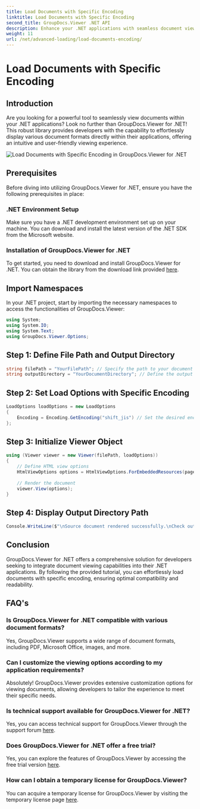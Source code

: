 ```yaml
---
title: Load Documents with Specific Encoding
linktitle: Load Documents with Specific Encoding
second_title: GroupDocs.Viewer .NET API
description: Enhance your .NET applications with seamless document viewing using GroupDocs.Viewer for .NET. Effortlessly load documents with specific encoding and customize the viewing experience.
weight: 11
url: /net/advanced-loading/load-documents-encoding/
---
```


# Load Documents with Specific Encoding

## Introduction
Are you looking for a powerful tool to seamlessly view documents within your .NET applications? Look no further than GroupDocs.Viewer for .NET! This robust library provides developers with the capability to effortlessly display various document formats directly within their applications, offering an intuitive and user-friendly viewing experience.

![Load Documents with Specific Encoding in GroupDocs.Viewer for .NET](/viewer/advanced-loading/load-documents-specific-encoding-img.png)

## Prerequisites
Before diving into utilizing GroupDocs.Viewer for .NET, ensure you have the following prerequisites in place:
### .NET Environment Setup
Make sure you have a .NET development environment set up on your machine. You can download and install the latest version of the .NET SDK from the Microsoft website.
### Installation of GroupDocs.Viewer for .NET
To get started, you need to download and install GroupDocs.Viewer for .NET. You can obtain the library from the download link provided [here](https://releases.groupdocs.com/viewer/net/).

## Import Namespaces
In your .NET project, start by importing the necessary namespaces to access the functionalities of GroupDocs.Viewer:
```csharp
using System;
using System.IO;
using System.Text;
using GroupDocs.Viewer.Options;
```

## Step 1: Define File Path and Output Directory
```csharp
string filePath = "YourFilePath"; // Specify the path to your document
string outputDirectory = "YourDocumentDirectory"; // Define the output directory for rendered pages
```
## Step 2: Set Load Options with Specific Encoding
```csharp
LoadOptions loadOptions = new LoadOptions
{
    Encoding = Encoding.GetEncoding("shift_jis") // Set the desired encoding (e.g., shift_jis)
};
```
## Step 3: Initialize Viewer Object
```csharp
using (Viewer viewer = new Viewer(filePath, loadOptions))
{
    // Define HTML view options
    HtmlViewOptions options = HtmlViewOptions.ForEmbeddedResources(pageFilePathFormat);
    
    // Render the document
    viewer.View(options);
}
```
## Step 4: Display Output Directory Path
```csharp
Console.WriteLine($"\nSource document rendered successfully.\nCheck output in {outputDirectory}.");
```

## Conclusion
GroupDocs.Viewer for .NET offers a comprehensive solution for developers seeking to integrate document viewing capabilities into their .NET applications. By following the provided tutorial, you can effortlessly load documents with specific encoding, ensuring optimal compatibility and readability.
## FAQ's
### Is GroupDocs.Viewer for .NET compatible with various document formats?
Yes, GroupDocs.Viewer supports a wide range of document formats, including PDF, Microsoft Office, images, and more.
### Can I customize the viewing options according to my application requirements?
Absolutely! GroupDocs.Viewer provides extensive customization options for viewing documents, allowing developers to tailor the experience to meet their specific needs.
### Is technical support available for GroupDocs.Viewer for .NET?
Yes, you can access technical support for GroupDocs.Viewer through the support forum [here](https://forum.groupdocs.com/c/viewer/9).
### Does GroupDocs.Viewer for .NET offer a free trial?
Yes, you can explore the features of GroupDocs.Viewer by accessing the free trial version [here](https://releases.groupdocs.com/).
### How can I obtain a temporary license for GroupDocs.Viewer?
You can acquire a temporary license for GroupDocs.Viewer by visiting the temporary license page [here](https://purchase.groupdocs.com/temporary-license/).
